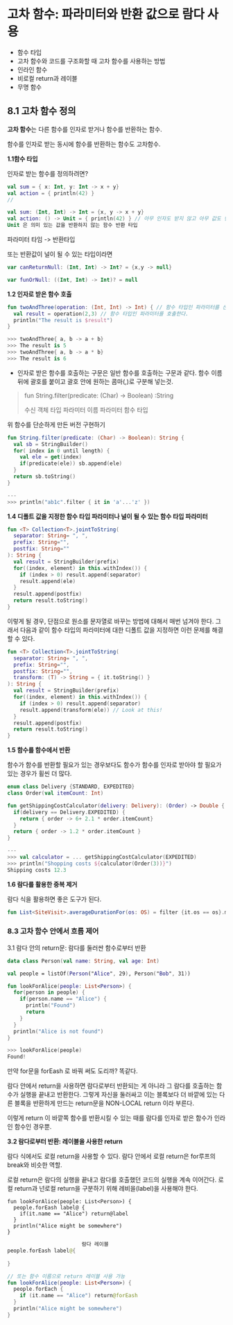 # 고차 함수: 파라미터와 반환 값으로 람다 사용

- 함수 타입
- 고차 함수와 코드를 구조화할 때 고차 함수를 사용하는 방법
- 인라인 함수
- 비로컬 return과 레이블
- 무명 함수



## 8.1 고차 함수 정의

**고차 함수**는 다른 함수를 인자로 받거나 함수를 반환하는 함수.

함수를 인자로 받는 동시에 함수를 반환하는 함수도 고차함수.



**1.1함수 타입**

인자로 받는 함수를 정의하려면? 

```kotlin
val sum = { x: Int, y: Int -> x + y}
val action = { println(42) }
//

val sum: (Int, Int) -> Int = {x, y -> x + y}
val action: () -> Unit = { println(42) } // 아무 인자도 받지 않고 아무 값도 반환하지 않는 함수
Unit 은 의미 있는 값을 반환하지 않는 함수 반환 타입
```

파라미터 타임 -> 반환타입

또는 반환값이 널이 될 수 있는 타입이라면

```kotlin
var canReturnNull: (Int, Int) -> Int? = {x,y -> null}
```

```kotlin
var funOrNull: ((Int, Int) -> Int)? = null
```



**1.2 인자로 받은 함수 호출**

```kotlin
fun twoAndThree(operation: (Int, Int) -> Int) { // 함수 타입인 파라미터를 선언한다.
  val result = operation(2,3) // 함수 타입인 파라미터를 호출한다.
  println("The result is $result")
}

>>> twoAndThree{ a, b -> a + b}
>>> The result is 5
>>> twoAndThree{ a, b -> a * b}
>>> The result is 6
```

- 인자로 받은 함수를 호출하는 구문은 일반 함수를 호출하는 구문과 같다. 함수 이름 뒤에 괄호를 붙이고 괄호 안에 원하는 콤마(,)로 구분해 넣는것.

>  fun String.filter(predicate: (Char) -> Boolean) :String 
>
> 수신 객체 타입      파라미터 이름           파라미터 함수 타입

위 함수를 단순하게 만든 버전 구현하기

```kotlin
fun String.filter(predicate: (Char) -> Boolean): String {
  val sb = StringBuilder()
  for( index in 0 until length) {
    val ele = get(index)
    if(predicate(ele)) sb.append(ele)
  }
  return sb.toString()
}

---
>>> println("ab1c".filter { it in 'a'...'z' })
```



**1.4 디폴트 값을 지정한 함수 타입 파라미터나 널이 될 수 있는 함수 타입 파라미터**

```kotlin
fun <T> Collection<T>.jointToString(
  separator: String= ", ",
  prefix: String="",
  postfix: String=""
): String {
  val result = StringBuilder(prefix)
  for((index, element) in this.withIndex()) {
    if (index > 0) result.append(separator)
    result.append(ele)
  }
  result.append(postfix)
  return result.toString()
}
```

이렇게 될 경우, 단점으로 원소를 문자열로 바꾸는 방법에 대해서 매번 넘겨야 한다. 그래서 다음과 같이 함수 타입의 파라미터에 대한 디폴트 값을 지정하면 이런 문제를 해결할 수 있다.

```kotlin
fun <T> Collection<T>.jointToString(
  separator: String= ", ",
  prefix: String="",
  postfix: String="",
  transform: (T) -> String = { it.toString() }
): String {
  val result = StringBuilder(prefix)
  for((index, element) in this.withIndex()) {
    if (index > 0) result.append(separator)
    result.append(transform(ele)) // Look at this!
  }
  result.append(postfix)
  return result.toString()
}
```



**1.5 함수를 함수에서 반환**

함수가 함수를 반환할 필요가 있는 경우보다도 함수가 함수를 인자로 받아야 할 필요가 있는 경우가 휠씬 더 많다. 

```kotlin
enum class Delivery {STANDARD, EXPEDITED}
class Order(val itemCount: Int) 

fun getShippingCostCalculator(delivery: Delivery): (Order) -> Double {
  if(delivery == Delivery.EXPEDITED) {
    return { order -> 6+ 2.1 * order.itemCount}
  }
  return { order -> 1.2 * order.itemCount }
}

---
>>> val calculator = ... getShippingCostCalculator(EXPEDITED)
>>> println("Shopping costs ${calculator(Order(3))}")
Shipping costs 12.3
```



**1.6 람다를 활용한 중복 제거**

람다 식을 활용하면 좋은 도구가 된다.

```kotlin
fun List<SiteVisit>.averageDurationFor(os: OS) = filter {it.os == os}.map(SiteVisit::duration).average()
```





### 8.3 고차 함수 안에서 흐름 제어

3.1 람다 안의 return문: 람다를 둘러싼 함수로부터 반환

```kotlin
data class Person(val name: String, val age: Int)

val people = listOf(Person("Alice", 29), Person("Bob", 31))

fun lookForAlice(people: List<Person>) {
  for(person in people) {
    if(person.name == "Alice") {
      println("Found")
      return
    }
  }
  println("Alice is not found")
}

>>> lookForAlice(people)
Found!
```



만약 for문을 forEash 로 바꿔 써도 도리까? 똑같다.



람다 안에서 return을 사용하면 람다로부터 반환되는 게 아니라 그 람다를 호출하는 함수가 실행을 끝내고 반환한다. 그렇게 자신을 둘러싸고 이는 블록보다 더 바깥에 있는 다른 블록을 반환하게 만드는 return문을 NON-LOCAL return 이라 부른다.



이렇게 return 이 바깥쪽 함수를 반환시킬 수 있는 때를 람다를 인자로 받은 함수가 인라인 함수인 경우뿐.



**3.2 람다로부터 반환: 레이블을 사용한 return**

람다 식에서도 로컬 return을 사용할 수 있다. 람다 안에서 로컬 return은 for루프의 break와 비슷한 역할.



로컬 return은 람다의 실행을 끝내고 람다를 호출했던 코드의 실행을 계속 이어간다. 로컬 return과 넌로컬 return을 구분하기 위해 레비을(label)을 사용해야 한다. 

```₩kotlin
fun lookForAlice(people: List<Person>) {
  people.forEash label@ {
    if(it.name == "Alice") return@label
  }
  println("Alice might be somewhere")
}
```

```kotlin
						람다 레이블
people.forEash label@{
  
}
```

```kotlin
// 또는 함수 이름으로 return 레이블 사용 가능
fun lookForAlice(people: List<Person>) {
  people.forEach {
    if (it.name == "Alice") return@forEash
  }
  println("Alice might be somewhere")
}
```

